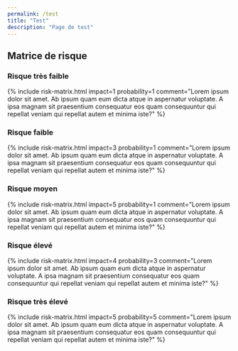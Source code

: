 ```yaml
---
permalink: /test
title: "Test"
description: "Page de test"
---
```


## Matrice de risque

### Risque très faible

{% include
    risk-matrix.html
    impact=1
    probability=1
    comment="Lorem ipsum dolor sit amet. Ab ipsum quam eum dicta atque in aspernatur voluptate. A ipsa magnam sit praesentium consequatur eos quam consequuntur qui repellat veniam qui repellat autem et minima iste?"
%}

### Risque faible

{% include
    risk-matrix.html
    impact=3
    probability=1
    comment="Lorem ipsum dolor sit amet. Ab ipsum quam eum dicta atque in aspernatur voluptate. A ipsa magnam sit praesentium consequatur eos quam consequuntur qui repellat veniam qui repellat autem et minima iste?"
%}

### Risque moyen

{% include
    risk-matrix.html
    impact=5
    probability=1
    comment="Lorem ipsum dolor sit amet. Ab ipsum quam eum dicta atque in aspernatur voluptate. A ipsa magnam sit praesentium consequatur eos quam consequuntur qui repellat veniam qui repellat autem et minima iste?"
%}

### Risque élevé

{% include
    risk-matrix.html
    impact=4
    probability=3
    comment="Lorem ipsum dolor sit amet. Ab ipsum quam eum dicta atque in aspernatur voluptate. A ipsa magnam sit praesentium consequatur eos quam consequuntur qui repellat veniam qui repellat autem et minima iste?"
%}

### Risque très élevé

{% include
    risk-matrix.html
    impact=5
    probability=5
    comment="Lorem ipsum dolor sit amet. Ab ipsum quam eum dicta atque in aspernatur voluptate. A ipsa magnam sit praesentium consequatur eos quam consequuntur qui repellat veniam qui repellat autem et minima iste?"
%}
